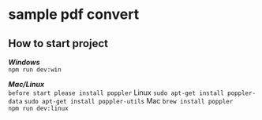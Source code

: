 # sample pdf convert

## How to start project

**_Windows_**\
`npm run dev:win`

**_Mac/Linux_**\
`before start please install poppler`
Linux
`sudo apt-get install poppler-data`
`sudo apt-get install poppler-utils`
Mac
`brew install poppler`
\
`npm run dev:linux`
